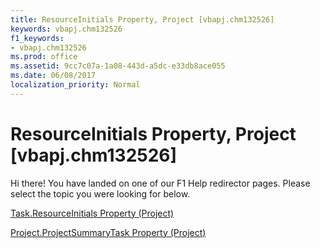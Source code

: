 ```yaml
---
title: ResourceInitials Property, Project [vbapj.chm132526]
keywords: vbapj.chm132526
f1_keywords:
- vbapj.chm132526
ms.prod: office
ms.assetid: 9cc7c07a-1a08-443d-a5dc-e33db8ace055
ms.date: 06/08/2017
localization_priority: Normal
---
```



# ResourceInitials Property, Project [vbapj.chm132526]

Hi there! You have landed on one of our F1 Help redirector pages. Please select the topic you were looking for below.

[Task.ResourceInitials Property (Project)](http://msdn.microsoft.com/library/60b06a65-650f-bfdf-20c5-5d377fd264f1%28Office.15%29.aspx)

[Project.ProjectSummaryTask Property (Project)](http://msdn.microsoft.com/library/88603abc-e988-9ab3-dc83-c44221da13b9%28Office.15%29.aspx)


